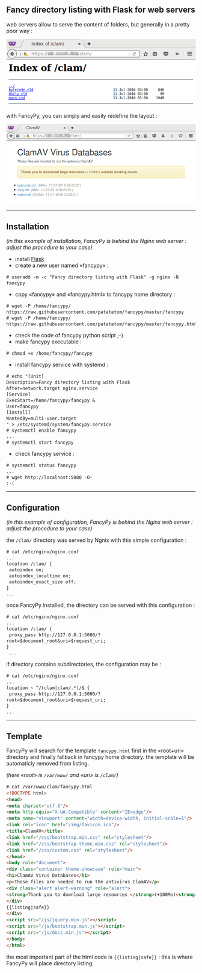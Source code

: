 ## Fancy directory listing with Flask for web servers

web servers allow to serve the content of folders, but generally in a pretty poor way :

![Ngnix default directory listing](https://github.com/patatetom/fancypy/blob/master/default.png "Ngnix default directory listing")

with FancyPy, you can simply and easily redefine the layout :

![FancyPy directory listing](https://github.com/patatetom/fancypy/blob/master/fancypy.png "FancyPy directory listing")

---


## Installation

*(in this example of installation, FancyPy is behind the Nginx web server : adjust the procedure to your case)*

* install [Flask](http://flask.pocoo.org/docs/0.11/installation/)
* create a new user named «fancypy» :
```
# useradd -m -c "Fancy directory listing with Flask" -g nginx -N fancypy
```
* copy «fancypy» and «fancypy.html» to fancypy home directory :
```
# wget -P /home/fancypy/ https://raw.githubusercontent.com/patatetom/fancypy/master/fancypy
# wget -P /home/fancypy/ https://raw.githubusercontent.com/patatetom/fancypy/master/fancypy.html
```
* check the code of fancypy python script ;-)
* make fancypy executable :
```
# chmod +x /home/fancypy/fancypy
```
* install fancypy service with systemd :
```
# echo "[Unit]
Description=Fancy directory listing with Flask
After=network.target nginx.service
[Service]
ExecStart=/home/fancypy/fancypy &
User=fancypy
[Install]
WantedBy=multi-user.target
" > /etc/systemd/system/fancypy.service
# systemctl enable fancypy
...
# systemctl start fancypy
```
* check fancypy service :
```
# systemctl status fancypy
...
# wget http://localhost:5000 -O-
:-(
```

---


## Configuration

*(in this example of configuration, FancyPy is behind the Nginx web server : adjust the procedure to your case)*

the `/clam/` directory was served by Ngnix with this simple configuration :

```
# cat /etc/nginx/nginx.conf
...
location /clam/ {
 autoindex on;
 autoindex_localtime on;
 autoindex_exact_size off;
}
...
```

once FancyPy installed, the directory can be served with this configuration :

```
# cat /etc/nginx/nginx.conf
...
location /clam/ {
 proxy_pass http://127.0.0.1:5000/?root=$document_root&uri=$request_uri;
}
 ...
```

if directory contains subdirectories, the configuration may be :

```
# cat /etc/nginx/nginx.conf
...
location ~ ^/(clam|clam/.*)/$ {
 proxy_pass http://127.0.0.1:5000/?root=$document_root&uri=$request_uri;
}
...
```

---


## Template

FancyPy will search for the template `fancypy.html` first in the «root+uri» directory and finally fallback in fancypy home directory. the template will be automaticly removed from listing.

*(here «root» is `/var/www/` and «uri» is `/clam/`)*

```html
# cat /var/www/clam/fancypy.html 
<!DOCTYPE html>
<head>
<meta charset="utf-8"/>
<meta http-equiv="X-UA-Compatible" content="IE=edge"/>
<meta name="viewport" content="width=device-width, initial-scale=1"/>
<link rel="icon" href="/img/favicon.ico"/>
<title>ClamAV</title>
<link href="/css/bootstrap.min.css" rel="stylesheet"/>
<link href="/css/bootstrap-theme.min.css" rel="stylesheet"/>
<link href="/css/custom.css" rel="stylesheet"/>
</head>
<body role="document">
<div class="container theme-showcase" role="main">
<h1>ClamAV Virus Databases</h1>
<p>These files are needed to run the antivirus ClamAV</p>
<div class="alert alert-warning" role="alert">
<strong>Thank you to download large resources </strong>(+100Mo)<strong> outside working hours.</strong>
</div>
{{listing|safe}}
</div>
<script src="/js/jquery.min.js"></script>
<script src="/js/bootstrap.min.js"></script>
<script src="/js/docs.min.js"></script>
</body>
</html>
```
the most important part of the html code is `{{listing|safe}}` : this is where FancyPy will place directory listing.
